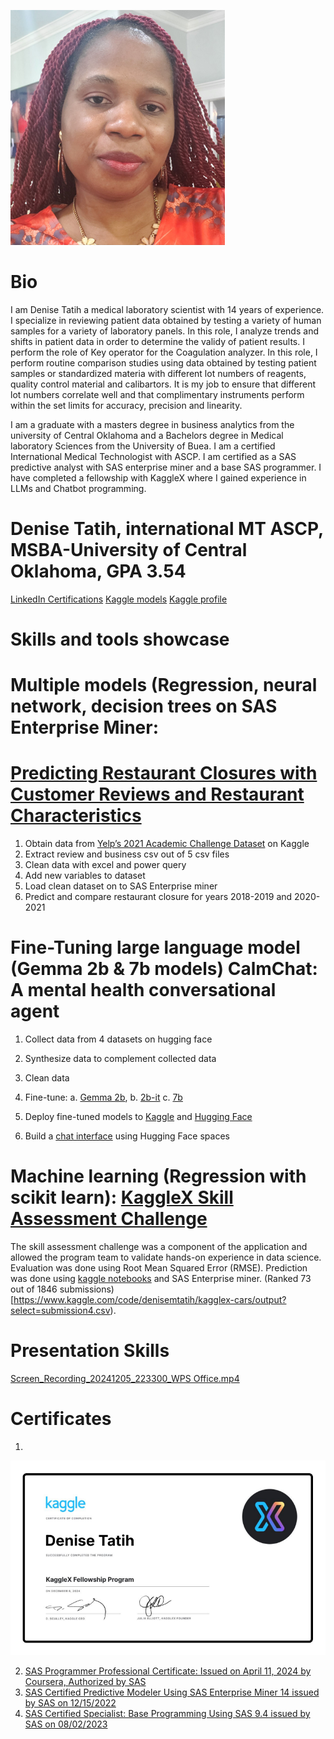 ![](Denise-Screenshot.png)

# Bio
I am Denise Tatih a medical laboratory scientist with 14 years of experience. I specialize in reviewing patient data obtained by testing a variety of human samples for a variety of laboratory panels. In this role, I analyze trends and shifts in patient data in order to determine the validy of patient results. I perform the role of Key operator for the Coagulation analyzer. In this role, I perform routine comparison studies using data obtained by testing patient samples or standardized materia with different lot numbers of reagents, quality control material and calibartors. It is my job to ensure that different lot numbers correlate well and that complimentary instruments perform within the set limits for accuracy, precision and linearity. 

I am a graduate with a masters degree in business analytics from the university of Central Oklahoma and a Bachelors degree in Medical laboratory Sciences from the University of Buea. I am a certified International Medical Technologist with ASCP. I am certified as a SAS predictive analyst with SAS enterprise miner and a base SAS programmer. I have completed a fellowship with KaggleX where I gained experience in LLMs and Chatbot programming. 

# Denise Tatih, international MT ASCP, MSBA-University of Central Oklahoma, GPA 3.54
[LinkedIn Certifications](https://www.linkedin.com/in/denise-tatih-438861112/details/certifications/)
[Kaggle models](https://www.kaggle.com/models/denisemtatih/gemma_mental_health)
[Kaggle profile](https://www.kaggle.com/denisemtatih)

# Skills and tools showcase

# Multiple models (Regression, neural network, decision trees on SAS Enterprise Miner: 
# [Predicting Restaurant Closures with Customer Reviews and Restaurant Characteristics](https://docs.google.com/document/d/11uNTlVZDDyYJy-wPv6fXqhLzmEQFPGOQ/edit?usp=sharing&ouid=117891100179930901075&rtpof=true&sd=true)

1. Obtain data from [Yelp’s 2021 Academic Challenge Dataset](https://www.kaggle.com/datasets/yelp-dataset/yelp-dataset) on Kaggle
2. Extract review and business csv out of 5 csv files
3. Clean data with excel and power query
4. Add new variables to dataset
5. Load clean dataset on to SAS Enterprise miner
6. Predict and compare restaurant closure for years 2018-2019 and 2020-2021
 
# Fine-Tuning large language model (Gemma 2b & 7b models) CalmChat: A mental health conversational agent
1. Collect data from 4 datasets on hugging face
2. Synthesize data to complement collected data
3. Clean data
4. Fine-tune:
    a.  [Gemma 2b](https://colab.research.google.com/drive/1uC_g1ltodV7MrWLfEhgWM6tTgDx1HfmT?usp=sharing),
    b.  [2b-it](https://www.kaggle.com/code/denisemtatih/fine-tune-and-evaluate-gemma-instruct-2b)
    c.  [7b](https://colab.research.google.com/drive/1Xi7VxY06TIg5qH2ASzg-lZ42bdK0jJHE?usp=sharing)
   
6. Deploy fine-tuned models to [Kaggle](https://www.kaggle.com/models/denisemtatih/gemma_mental_health) and [Hugging Face](https://huggingface.co/tatihden)
7. Build a [chat interface](https://huggingface.co/spaces/tatihden/CalmChat) using Hugging Face spaces

# Machine learning (Regression with scikit learn): [KaggleX Skill Assessment Challenge](https://www.kaggle.com/competitions/kagglex-cohort4)
The skill assessment challenge was a component of the application and allowed the program team to validate hands-on experience in data science. Evaluation was done using Root Mean Squared Error (RMSE). Prediction was done using [kaggle notebooks](https://www.kaggle.com/code/denisemtatih/kagglex-cars/notebook) and SAS Enterprise miner. (Ranked 73 out of 1846 submissions)[https://www.kaggle.com/code/denisemtatih/kagglex-cars/output?select=submission4.csv). 

# Presentation Skills
[Screen_Recording_20241205_223300_WPS Office.mp4](https://drive.google.com/file/d/1G7xXMWUXWyQ5qEmSvQWhdFyF_hC7WyI9/view?usp=drive_link)

# Certificates
1.
![](https://github.com/tatihden/Denise-Portfolio/blob/main/Screenshot%202024-12-17%20043236.png)

2. [SAS Programmer Professional Certificate: Issued on April 11, 2024 by Coursera, Authorized by SAS](https://www.credly.com/earner/earned/badge/6fb4dfbd-bd19-42ed-a563-57413be7c8cb)
3. [SAS Certified Predictive Modeler Using SAS Enterprise Miner 14 issued by SAS on 12/15/2022](https://www.credly.com/earner/earned/badge/e9518436-6035-4257-b37e-55f4c16506c4)
4. [SAS Certified Specialist: Base Programming Using SAS 9.4 issued by SAS on 08/02/2023](https://www.credly.com/earner/earned/badge/15feccb1-2436-48ea-a36d-8ba7c599610c)


